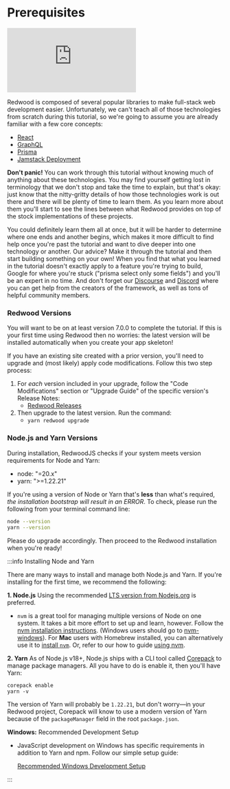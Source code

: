 # Prerequisites

<div class="video-container">
  <iframe src="https://www.youtube.com/embed/HJOzmp8oCIQ?rel=0" frameborder="0" allow="accelerometer; autoplay; encrypted-media; gyroscope; picture-in-picture; modestbranding; showinfo=0; fullscreen"></iframe>
</div>

Redwood is composed of several popular libraries to make full-stack web development easier. Unfortunately, we can't teach all of those technologies from scratch during this tutorial, so we're going to assume you are already familiar with a few core concepts:

- [React](https://react.dev/)
- [GraphQL](https://graphql.org/)
- [Prisma](https://prisma.io/)
- [Jamstack Deployment](https://jamstack.org/)

**Don't panic!** You can work through this tutorial without knowing much of anything about these technologies. You may find yourself getting lost in terminology that we don't stop and take the time to explain, but that's okay: just know that the nitty-gritty details of how those technologies work is out there and there will be plenty of time to learn them. As you learn more about them you'll start to see the lines between what Redwood provides on top of the stock implementations of these projects.

You could definitely learn them all at once, but it will be harder to determine where one ends and another begins, which makes it more difficult to find help once you're past the tutorial and want to dive deeper into one technology or another. Our advice? Make it through the tutorial and then start building something on your own! When you find that what you learned in the tutorial doesn't exactly apply to a feature you're trying to build, Google for where you're stuck ("prisma select only some fields") and you'll be an expert in no time. And don't forget our [Discourse](https://community.redwoodjs.com/) and [Discord](https://discord.com/invite/redwoodjs) where you can get help from the creators of the framework, as well as tons of helpful community members.

### Redwood Versions

You will want to be on at least version 7.0.0 to complete the tutorial. If this is your first time using Redwood then no worries: the latest version will be installed automatically when you create your app skeleton!

If you have an existing site created with a prior version, you'll need to upgrade and (most likely) apply code modifications. Follow this two step process:

1. For _each_ version included in your upgrade, follow the "Code Modifications" section or "Upgrade Guide" of the specific version's Release Notes:
   - [Redwood Releases](https://github.com/cedarjs/cedar/releases)
2. Then upgrade to the latest version. Run the command:
   - `yarn redwood upgrade`

### Node.js and Yarn Versions

During installation, RedwoodJS checks if your system meets version requirements for Node and Yarn:

- node: "=20.x"
- yarn: ">=1.22.21"

If you're using a version of Node or Yarn that's **less** than what's required, _the installation bootstrap will result in an ERROR_. To check, please run the following from your terminal command line:

```bash
node --version
yarn --version
```

Please do upgrade accordingly. Then proceed to the Redwood installation when you're ready!

:::info Installing Node and Yarn

There are many ways to install and manage both Node.js and Yarn. If you're installing for the first time, we recommend the following:

**1. Node.js**
Using the recommended [LTS version from Nodejs.org](https://nodejs.org/en/) is preferred.

- `nvm` is a great tool for managing multiple versions of Node on one system. It takes a bit more effort to set up and learn, however. Follow the [nvm installation instructions](https://github.com/nvm-sh/nvm#installing-and-updating). (Windows users should go to [nvm-windows](https://github.com/coreybutler/nvm-windows/releases)). For **Mac** users with Homebrew installed, you can alternatively use it to [install `nvm`](https://formulae.brew.sh/formula/nvm). Or, refer to our how to guide [using nvm](../../how-to/using-nvm.md).

**2. Yarn**
As of Node.js v18+, Node.js ships with a CLI tool called [Corepack](https://nodejs.org/docs/latest-v18.x/api/corepack.html) to manage package managers. All you have to do is enable it, then you'll have Yarn:

```
corepack enable
yarn -v
```

The version of Yarn will probably be `1.22.21`, but don't worry—in your Redwood project, Corepack will know to use a modern version of Yarn because of the `packageManager` field in the root `package.json`.

**Windows:** Recommended Development Setup

- JavaScript development on Windows has specific requirements in addition to Yarn and npm. Follow our simple setup guide:

  [Recommended Windows Development Setup](../../how-to/windows-development-setup.md)

:::
